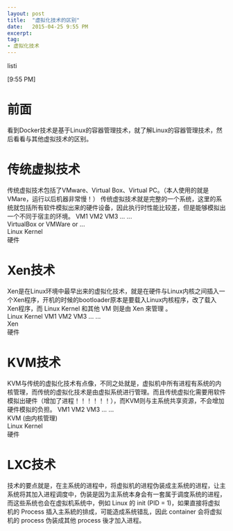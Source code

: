 ```yaml
---
layout: post
title:  "虚拟化技术的区别"
date:   2015-04-25 9:55 PM
excerpt:
tag:
- 虚拟化技术
---
```


listi

[9:55 PM]

# 前面
看到Docker技术是基于Linux的容器管理技术，就了解Linux的容器管理技术，然后看看与其他虚拟技术的区别。

# 传统虚拟技术
传统虚拟技术包括了VMware、Virtual Box、Virtual PC。（本人使用的就是VMare，运行以后机器非常慢！）
传统虚拟技术就是完整的一个系统，这里的系统就包括所有软件模拟出来的硬件设备，因此执行时性能比较差，但是能够模拟出一个不同于宿主的环境。
 VM1  VM2 VM3 ... ...                                   
             VirtualBox or VMWare or ...                
                Linux Kernel                            
                 硬件   

# Xen技术
Xen是在Linux环境中最早出来的虚拟化技术，就是在硬件与Linux内核之间插入一个Xen程序，开机的时候的bootloader原本是要载入Linux内核程序，改了载入Xen程序，而 Linux Kernel 和其他 VM 则是由 Xen 來管理 。              
 Linux Kernel  VM1  VM2 VM3 ... ...                     
                 Xen                                    
                 硬件                                                    

# KVM技术
KVM与传统的虚拟化技术有点像，不同之处就是，虚拟机中所有进程有系统的内核管理，而传统的虚拟化技术是由虚拟系统进行管理。而且传统虚拟化需要用软件模拟出硬件（增加了进程！！！！！！），而KVM则与主系统共享资源，不会增加硬件模拟的负担。
 VM1  VM2 VM3 ... ...                                   
                 KVM (由内核管理)                       
                Linux Kernel                            
                 硬件                                   

# LXC技术
技术的要点就是，在主系统的进程中，将虚拟机的进程伪装成主系统的进程，让主系统将其加入进程调度中，伪装是因为主系统本身会有一套属于调度系统的进程，而这些系统也会在虚拟机系统中，例如 Linux 的 init (PID = 1)，如果直接将虚拟机的 Process 插入主系統的排成，可能造成系统错乱，因此 container 会将虚拟机的 process 伪装成其他 process 後才加入进程。
